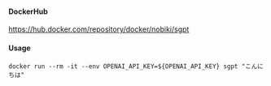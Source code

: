 #### DockerHub

https://hub.docker.com/repository/docker/nobiki/sgpt

#### Usage

```
docker run --rm -it --env OPENAI_API_KEY=${OPENAI_API_KEY} sgpt "こんにちは"
```
